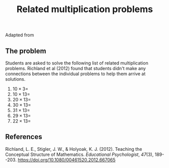 ﻿---
backlinks:
- title: Number talk examples
  url: /sense/Teaching/Mathematics/number_talk/number-talk-examples.html
tags: teaching, mathematics, number-talks, multiplication, arithmetic
template: math.html
title: Related multiplication problems
type: content
---
Adapted from 

## The problem

Students are asked to solve the following list of related multiplication problems.  Richland et al (2012) found that students didn't make any connections between the individual problems to help them arrive at solutions.

1. $10 \times 3 =$
2. $10 \times 13 =$
3. $20 \times 13 =$
4. $30 \times 13 =$
5. $31 \times 13 =$
6. $29 \times 13 =$
7. $22 \times 13 =$

## References

Richland, L. E., Stigler, J. W., & Holyoak, K. J. (2012). Teaching the Conceptual Structure of Mathematics. *Educational Psychologist*, *47*(3), 189--203. <https://doi.org/10.1080/00461520.2012.667065>